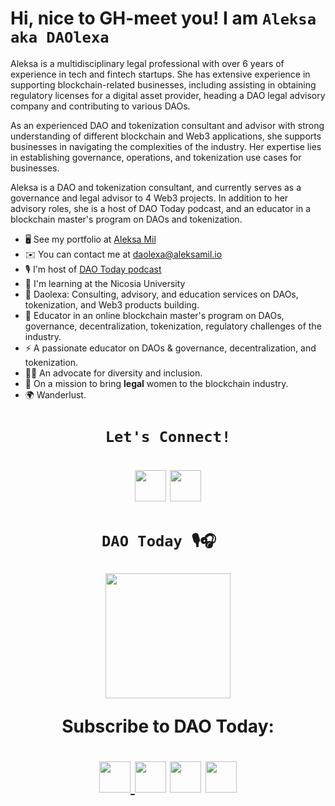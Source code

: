 Hi, nice to GH-meet you! I am ```Aleksa aka DAOlexa```
===============================================================================================================================

Aleksa is a multidisciplinary legal professional with over 6 years of experience in tech and fintech startups. She has extensive experience in supporting blockchain-related businesses, including assisting in obtaining regulatory licenses for a digital asset provider, heading a DAO legal advisory company and contributing to various DAOs.

As an experienced DAO and tokenization consultant and advisor with strong understanding of different blockchain and Web3 applications, she supports businesses in navigating the complexities of the industry. Her expertise lies in establishing governance, operations, and tokenization use cases for businesses.

Aleksa is a DAO and tokenization consultant, and currently serves as a governance and legal advisor to 4 Web3 projects. In addition to her advisory roles, she is a host of DAO Today podcast, and an educator in a blockchain master's program on DAOs and tokenization.



* 🖥️  See my portfolio at [Aleksa Mil](http://aleksamil.io/)
* ✉️  You can contact me at [daolexa@aleksamil.io](mailto:daolexa@aleksamil.io)
* 🎙️  I'm host of [DAO Today podcast](http://daotoday.io/)
* 🧠  I'm learning at the Nicosia University
* 🤝  Daolexa: Consulting, advisory, and education services on DAOs, tokenization, and Web3 products building.  
* 🏫  Educator in an online blockchain master's program on DAOs, governance, decentralization, tokenization, regulatory challenges of the industry.
* ⚡  A passionate educator on DAOs & governance, decentralization, and tokenization.
* 👩‍💻  An advocate for diversity and inclusion.
* 🎯  On a mission to bring **legal** women to the blockchain industry.
* 🌍  Wanderlust. 


  
 <h1 align="center">
   
   ```Let's Connect!``` 
   </h1>

<h1 align="center"> </a> <a href="https://www.linkedin.com/in/aleksa-mil" target="_blank" rel="noreferrer"><img src="https://raw.githubusercontent.com/danielcranney/readme-generator/main/public/icons/socials/linkedin.svg" width="50" height="50" /></a> <a href="https://www.twitter.com/alexamil_" target="_blank" rel="noreferrer"><img src="https://raw.githubusercontent.com/danielcranney/readme-generator/main/public/icons/socials/twitter.svg" width="50" height="50" /></a> 

</h1>



<h1 align="center">
  
  ```DAO Today 🎙️🎧  ``` 
  
  <img src="https://user-images.githubusercontent.com/116645164/198282437-0785dfe5-459b-4513-a4e5-1e457f1afc76.jpg" width="200" height="200">
  
 
 Subscribe to DAO Today: </h1>

<h1 align="center">  

<a href="https://www.tiktok.com/@daotoday_aleksamil" target="_blank" rel="noreferrer"><img src="https://user-images.githubusercontent.com/116645164/198278528-17453f6c-e49c-4d14-ad33-d6d1132198aa.png" width="50" height="50">
<a href="https://www.instagram.com/daotoday_aleksamil" target="_blank" rel="noreferrer"><img src="https://raw.githubusercontent.com/danielcranney/readme-generator/main/public/icons/socials/instagram.svg" width="50" height="50" /></a> <a href="https://www.linkedin.com/company/dao-today-aleksa-mil/" target="_blank" rel="noreferrer"><img src="https://raw.githubusercontent.com/danielcranney/readme-generator/main/public/icons/socials/linkedin.svg" width="50" height="50" /></a> 
<a href="https://youtube.com/@dao_today" target="_blank" rel="noreferrer"><img src="https://user-images.githubusercontent.com/116645164/198282043-a6cbade5-f917-416a-8a53-a6f3cf6a52d4.png" width="50" height="50">
 </h1>
